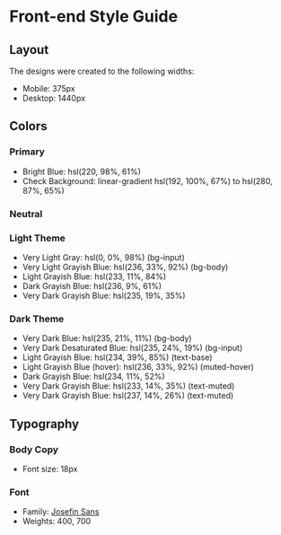 # Front-end Style Guide

## Layout

The designs were created to the following widths:

- Mobile: 375px
- Desktop: 1440px

## Colors

### Primary

- Bright Blue: hsl(220, 98%, 61%)
- Check Background: linear-gradient hsl(192, 100%, 67%) to hsl(280, 87%, 65%)

### Neutral

### Light Theme

- Very Light Gray: hsl(0, 0%, 98%)              (bg-input)
- Very Light Grayish Blue: hsl(236, 33%, 92%)   (bg-body)
- Light Grayish Blue: hsl(233, 11%, 84%)
- Dark Grayish Blue: hsl(236, 9%, 61%)
- Very Dark Grayish Blue: hsl(235, 19%, 35%)

### Dark Theme

- Very Dark Blue: hsl(235, 21%, 11%)              (bg-body)
- Very Dark Desaturated Blue: hsl(235, 24%, 19%)  (bg-input)
- Light Grayish Blue: hsl(234, 39%, 85%)          (text-base)
- Light Grayish Blue (hover): hsl(236, 33%, 92%)  (muted-hover)
- Dark Grayish Blue: hsl(234, 11%, 52%)
- Very Dark Grayish Blue: hsl(233, 14%, 35%)      (text-muted)
- Very Dark Grayish Blue: hsl(237, 14%, 26%)      (text-muted)

## Typography

### Body Copy

- Font size: 18px

### Font

- Family: [Josefin Sans](https://fonts.google.com/specimen/Josefin+Sans)
- Weights: 400, 700

